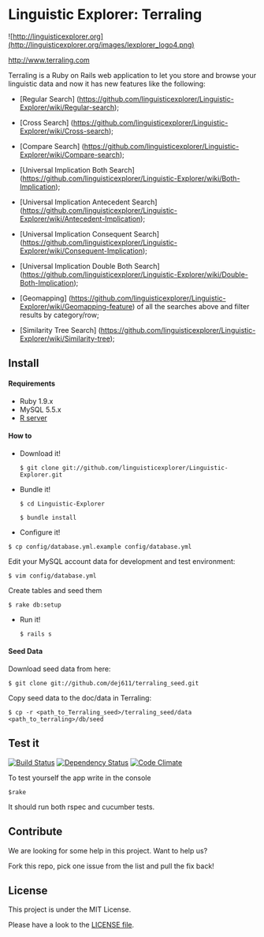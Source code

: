 Linguistic Explorer: Terraling
====

![http://linguisticexplorer.org](http://linguisticexplorer.org/images/lexplorer_logo4.png)

http://www.terraling.com

Terraling is a Ruby on Rails web application to let you store and browse your linguistic data and now it has new features like the following:

* [Regular Search] (https://github.com/linguisticexplorer/Linguistic-Explorer/wiki/Regular-search);

* [Cross Search] (https://github.com/linguisticexplorer/Linguistic-Explorer/wiki/Cross-search);

* [Compare Search] (https://github.com/linguisticexplorer/Linguistic-Explorer/wiki/Compare-search);

* [Universal Implication Both Search] (https://github.com/linguisticexplorer/Linguistic-Explorer/wiki/Both-Implication);

* [Universal Implication Antecedent Search] (https://github.com/linguisticexplorer/Linguistic-Explorer/wiki/Antecedent-Implication);

* [Universal Implication Consequent Search] (https://github.com/linguisticexplorer/Linguistic-Explorer/wiki/Consequent-Implication);

* [Universal Implication Double Both Search] (https://github.com/linguisticexplorer/Linguistic-Explorer/wiki/Double-Both-Implication);

* [Geomapping] (https://github.com/linguisticexplorer/Linguistic-Explorer/wiki/Geomapping-feature) of all the searches above and filter results by category/row;

* [Similarity Tree Search] (https://github.com/linguisticexplorer/Linguistic-Explorer/wiki/Similarity-tree);

## Install

#### Requirements
* Ruby 1.9.x
* MySQL 5.5.x
* [R server](http://cran.r-project.org/doc/FAQ/R-FAQ.html#How-can-R-be-installed_003f)

#### How to

* Download it!

  `$ git clone git://github.com/linguisticexplorer/Linguistic-Explorer.git`

* Bundle it!

  `$ cd Linguistic-Explorer`

  `$ bundle install`

* Configure it!

 `$ cp config/database.yml.example config/database.yml`

  Edit your MySQL account data for development and test environment:

 `$ vim config/database.yml`

  Create tables and seed them

  `$ rake db:setup`

* Run it!

  `$ rails s`

#### Seed Data

Download seed data from here:

  `$ git clone git://github.com/dej611/terraling_seed.git`

Copy seed data to the doc/data in Terraling:

  `$ cp -r <path_to_Terraling_seed>/terraling_seed/data <path_to_terraling>/db/seed`
  
## Test it

[![Build Status](https://travis-ci.org/linguisticexplorer/Linguistic-Explorer.png?branch=master)](https://travis-ci.org/linguisticexplorer/Linguistic-Explorer)
[![Dependency Status](https://gemnasium.com/linguisticexplorer/Linguistic-Explorer.png)](https://gemnasium.com/linguisticexplorer/Linguistic-Explorer)
[![Code Climate](https://codeclimate.com/github/linguisticexplorer/Linguistic-Explorer.png)](https://codeclimate.com/github/linguisticexplorer/Linguistic-Explorer)

To test yourself the app write in the console

  `$rake`
  
It should run both rspec and cucumber tests.
  
## Contribute

We are looking for some help in this project. Want to help us?

Fork this repo, pick one issue from the list and pull the fix back!
  
## License
This project is under the MIT License.

Please have a look to the [LICENSE file](https://github.com/linguisticexplorer/Linguistic-Explorer/blob/master/LICENSE).
